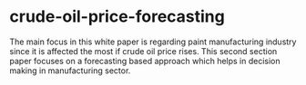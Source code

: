 # crude-oil-price-forecasting
The main focus in this white paper is regarding paint manufacturing industry since it is affected the most if crude oil price rises. This second section paper focuses on a forecasting based approach which helps in decision making in manufacturing sector.
